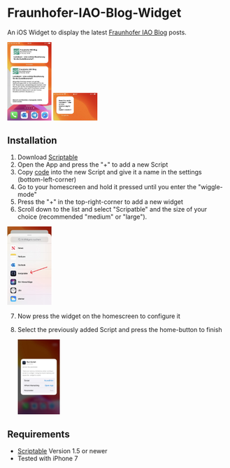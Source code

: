 # Fraunhofer-IAO-Blog-Widget
An iOS Widget to display the latest [Fraunhofer IAO Blog](https://blog.iao.fraunhofer.de/) posts.


<img src="https://github.com/stschick94/Fraunhofer-IAO-Blog-Widget/blob/main/Screenshots/Screenshot_Medium_Large.jpg?raw=true" width="20%"/> <img src="https://github.com/stschick94/Fraunhofer-IAO-Blog-Widget/blob/main/Screenshots/Screenshot_Small.jpg?raw=true" width="20%"/>

## Installation
1. Download [Scriptable](https://apps.apple.com/de/app/scriptable/id1405459188)
2. Open the App and press the "+" to add a new Script
3. Copy [code](https://raw.githubusercontent.com/stschick94/Fraunhofer-IAO-Blog-Widget/main/IAO-Blog-Widget.js) into the new Script and give it a name in the settings (bottom-left-corner)
4. Go to your homescreen and hold it pressed until you enter the "wiggle-mode"
5. Press the "+" in the top-right-corner to add a new widget
6. Scroll down to the list and select "Scripatble" and the size of your choice (recommended "medium" or "large").
<img src="https://github.com/stschick94/Fraunhofer-IAO-Blog-Widget/blob/main/Screenshots/Screenshot_Selection.jpg?raw=true" width="20%"/>

7. Now press the widget on the homescreen to configure it
8. Select the previously added Script and press the home-button to finish

   <img src="https://github.com/stschick94/Fraunhofer-IAO-Blog-Widget/blob/main/Screenshots/Screenshot_Config.jpg?raw=true" width="20%"/>


## Requirements
- [Scriptable](https://apps.apple.com/de/app/scriptable/id1405459188) Version 1.5 or newer
- Tested with iPhone 7
